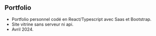 ## Portfolio

- Portfolio personnel codé en React/Typescript avec Saas et Bootstrap.
- Site vitrine sans serveur ni api.
- Avril 2024.